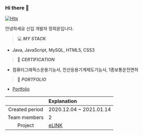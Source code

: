 ### Hi there 👋

[![Hits](https://hits.seeyoufarm.com/api/count/incr/badge.svg?url=https%3A%2F%2Fgithub.com%2Fgjbae1212%2Fheeyun9418&count_bg=%23F5A1F9&title_bg=%23AD68ED&icon=&icon_color=%23E7E7E7&title=hits&edge_flat=false)](https://hits.seeyoufarm.com)

안녕하세요 신입 개발자 정희윤입니다.


> 💻 __*MY STACK*__   
  + Java, JavaScript, MySQL, HTML5, CSS3                                                                                                                               
> 🎫 __*CERTIFICATION*__  
  + 컴퓨터그래픽스운용기능사, 전산응용기계제도기능사, 1종보통운전면허
> 🍕 __*PORTFOLIO*__  
  + [Portfolio](http://jjhhyy9418.github.io)

|     |Explanation|
|:---:|:---|
|Created period|2020.12.04 ~ 2021.01.14|
|Team members|2|
|Project|[eLINK](http://embed.swq.co.kr/eLINK)|

<!--
**jjhhyy9418/jjhhyy9418** is a ✨ _special_ ✨ repository because its `README.md` (this file) appears on your GitHub profile.

Here are some ideas to get you started:

- 🔭 I’m currently working on ...
- 🌱 I’m currently learning ...
- 👯 I’m looking to collaborate on ...
- 🤔 I’m looking for help with ...
- 💬 Ask me about ...
- 📫 How to reach me: ...
- 😄 Pronouns: ...
- ⚡ Fun fact: ...
-->
